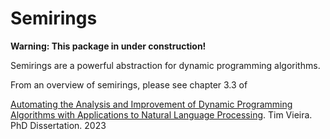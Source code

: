 # Semirings

**Warning: This package in under construction!**

Semirings are a powerful abstraction for dynamic programming algorithms.

From an overview of semirings, please see chapter 3.3 of

[Automating the Analysis and Improvement of Dynamic Programming Algorithms with Applications to Natural Language Processing](http://timvieira.github.io/doc/2023-timv-dissertation.pdf).
Tim Vieira.
PhD Dissertation. 2023
